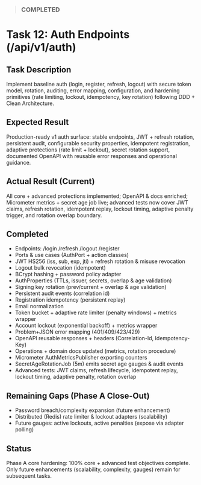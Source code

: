 <!--
File: 12-auth-endpoints.md
Purpose: Status ledger for Auth endpoints. Summarizes implemented capabilities and gaps to guide secure, incremental hardening while preserving DDD layering and additive v1 stability. Captures expected vs actual to evidence completion state and remaining scope for Phase A. All Rights Reserved. Arodi Emmanuel
-->

> ### COMPLETED

# Task 12: Auth Endpoints (/api/v1/auth)

## Task Description

Implement baseline auth (login, register, refresh, logout) with secure token
model, rotation, auditing, error mapping, configuration, and hardening
primitives (rate limiting, lockout, idempotency, key rotation) following DDD +
Clean Architecture.

## Expected Result

Production-ready v1 auth surface: stable endpoints, JWT + refresh rotation,
persistent audit, configurable security properties, idempotent registration,
adaptive protections (rate limit + lockout), secret rotation support, documented
OpenAPI with reusable error responses and operational guidance.

## Actual Result (Current)

All core + advanced protections implemented; OpenAPI & docs enriched; Micrometer
metrics + secret age job live; advanced tests now cover JWT claims, refresh
rotation, idempotent replay, lockout timing, adaptive penalty trigger, and
rotation overlap boundary.

## Completed

- Endpoints: /login /refresh /logout /register
- Ports & use cases (AuthPort + action classes)
- JWT HS256 (iss, sub, exp, jti) + refresh rotation & misuse revocation
- Logout bulk revocation (idempotent)
- BCrypt hashing + password policy adapter
- AuthProperties (TTLs, issuer, secrets, overlap & age validation)
- Signing key rotation (prev/current + overlap & age validation)
- Persistent audit events (correlation id)
- Registration idempotency (persistent replay)
- Email normalization
- Token bucket + adaptive rate limiter (penalty windows) + metrics wrapper
- Account lockout (exponential backoff) + metrics wrapper
- Problem+JSON error mapping (401/409/423/429)
- OpenAPI reusable responses + headers (Correlation-Id, Idempotency-Key)
- Operations + domain docs updated (metrics, rotation procedure)
- Micrometer AuthMetricsPublisher exporting counters
- SecretAgeRotationJob (5m) emits secret age gauges & audit events
- Advanced tests: JWT claims, refresh lifecycle, idempotent replay, lockout
  timing, adaptive penalty, rotation overlap

## Remaining Gaps (Phase A Close-Out)

- Password breach/complexity expansion (future enhancement)
- Distributed (Redis) rate limiter & lockout adapters (scalability)
- Future gauges: active lockouts, active penalties (expose via adapter polling)

## Status

Phase A core hardening: 100% core + advanced test objectives complete. Only
future enhancements (scalability, complexity, gauges) remain for subsequent
tasks.

